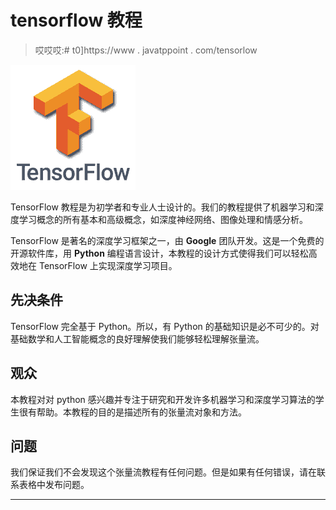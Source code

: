 # tensorflow 教程

> 哎哎哎:# t0]https://www . javatppoint . com/tensorlow

![TensorFlow Tutorial](img/96a6b989da1487b178447ebea7fb6da5.png)

TensorFlow 教程是为初学者和专业人士设计的。我们的教程提供了机器学习和深度学习概念的所有基本和高级概念，如深度神经网络、图像处理和情感分析。

TensorFlow 是著名的深度学习框架之一，由 **Google** 团队开发。这是一个免费的开源软件库，用 **Python** 编程语言设计，本教程的设计方式使得我们可以轻松高效地在 TensorFlow 上实现深度学习项目。

## 先决条件

TensorFlow 完全基于 Python。所以，有 Python 的基础知识是必不可少的。对基础数学和人工智能概念的良好理解使我们能够轻松理解张量流。

## 观众

本教程对对 python 感兴趣并专注于研究和开发许多机器学习和深度学习算法的学生很有帮助。本教程的目的是描述所有的张量流对象和方法。

## 问题

我们保证我们不会发现这个张量流教程有任何问题。但是如果有任何错误，请在联系表格中发布问题。

* * *